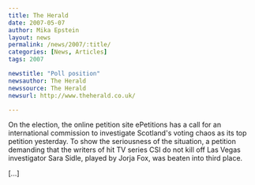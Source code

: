 ```yaml
---
title: The Herald 
date: 2007-05-07
author: Mika Epstein
layout: news
permalink: /news/2007/:title/
categories: [News, Articles]
tags: 2007

newstitle: "Poll position"
newsauthor: The Herald
newssource: The Herald
newsurl: http://www.theherald.co.uk/

---
```


On the election, the online petition site ePetitions has a call for an international commission to investigate Scotland's voting chaos as its top petition yesterday. To show the seriousness of the situation, a petition demanding that the writers of hit TV series CSI do not kill off Las Vegas investigator Sara Sidle, played by Jorja Fox, was beaten into third place.

[...]